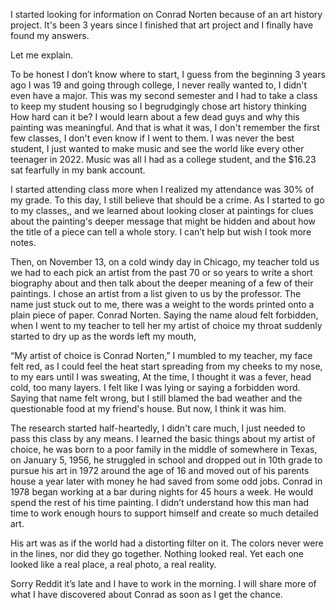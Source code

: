 I started looking for information on Conrad Norten because of an art history project. It's been 3 years since I finished that art project and I finally have found my answers.

Let me explain.

To be honest I don’t know where to start, I guess from the beginning 3 years ago I was 19 and going through college, I never really wanted to, I didn't even have a major. This was my second semester and I had to take a class to keep my student housing so I begrudgingly chose art history thinking How hard can it be? I would learn about a few dead guys and why this painting was meaningful. And that is what it was, I don't remember the first few classes, I don't even know if I went to them. I was never the best student, I just wanted to make music and see the world like every other teenager in 2022. Music was all I had as a college student, and the $16.23 sat fearfully in my bank account.

I started attending class more when I realized my attendance was 30% of my grade. To this day, I still believe that should be a crime. As I started to go to my classes,, and we learned about looking closer at paintings for clues about the painting's deeper message that might be hidden and about how the title of a piece can tell a whole story. I can’t help but wish I took more notes.

Then, on November 13, on a cold windy day in Chicago, my teacher told us we had to each pick an artist from the past 70 or so years to write a short biography about and then talk about the deeper meaning of a few of their paintings. I chose an artist from a list given to us by the professor. The name just stuck out to me, there was a weight to the words printed onto a plain piece of paper. Conrad Norten. Saying the name aloud felt forbidden, when I went to my teacher to tell her my artist of choice my throat suddenly started to dry up as the words left my mouth,

“My artist of choice is Conrad Norten,” I mumbled to my teacher, my face felt red, as I could feel the heat start spreading from my cheeks to my nose, to my ears until I was sweating, At the time, I thought it was a fever, head cold, too many layers. I felt like I was lying or saying a forbidden word. Saying that name felt wrong, but I still blamed the bad weather and the questionable food at my friend's house. But now, I think it was him.

The research started half-heartedly, I didn't care much, I just needed to pass this class by any means. I learned the basic things about my artist of choice, he was born to a poor family in the middle of somewhere in Texas, on January 5, 1956, he struggled in school and dropped out in 10th grade to pursue his art in 1972 around the age of 16 and moved out of his parents house a year later with money he had saved from some odd jobs. Conrad in 1978 began working at a bar during nights for 45 hours a week. He would spend the rest of his time painting. I didn’t understand how this man had time to work enough hours to support himself and create so much detailed art.

His art was as if the world had a distorting filter on it. The colors never were in the lines, nor did they go together. Nothing looked real. Yet each one looked like a real place, a real photo, a real reality.

Sorry Reddit it’s late and I have to work in the morning. I will share more of what I have discovered about Conrad as soon as I get the chance.

